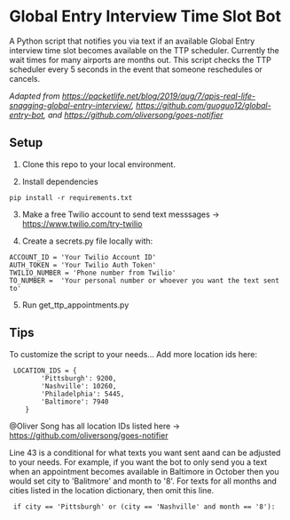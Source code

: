 # Global Entry Interview Time Slot Bot

A Python script that notifies you via text if an available Global Entry interview time slot becomes available on the TTP scheduler. Currently the wait times for many airports are months out. This script checks the TTP scheduler every 5 seconds in the event that someone reschedules or cancels.

*Adapted from  https://packetlife.net/blog/2019/aug/7/apis-real-life-snagging-global-entry-interview/, https://github.com/guoguo12/global-entry-bot, and https://github.com/oliversong/goes-notifier*

## Setup

1. Clone this repo to your local environment.

2. Install dependencies 

```
pip install -r requirements.txt
```
3. Make a free Twilio account to send text messsages -> https://www.twilio.com/try-twilio

4. Create a secrets.py file locally with:
```
ACCOUNT_ID = 'Your Twilio Account ID'
AUTH_TOKEN = 'Your Twilio Auth Token'
TWILIO_NUMBER = 'Phone number from Twilio'
TO_NUMBER =  'Your personal number or whoever you want the text sent to'
```
5. Run get_ttp_appointments.py

## Tips
To customize the script to your needs...
Add more location ids here:
```
 LOCATION_IDS = {
        'Pittsburgh': 9200,
        'Nashville': 10260,
        'Philadelphia': 5445,
        'Baltimore': 7940
    }
 ```
 @Oliver Song has all location IDs listed here -> https://github.com/oliversong/goes-notifier
 
 Line 43 is a conditional for what texts you want sent aand can be adjusted to your needs. For example, if you want the bot to only send you a text when an appointment becomes available in Baltimore in October then you would set city to 'Balitmore' and month to '8'. For texts for all months and cities listed in the location dictionary, then omit this line.
 
     if city == 'Pittsburgh' or (city == 'Nashville' and month == '8'):

